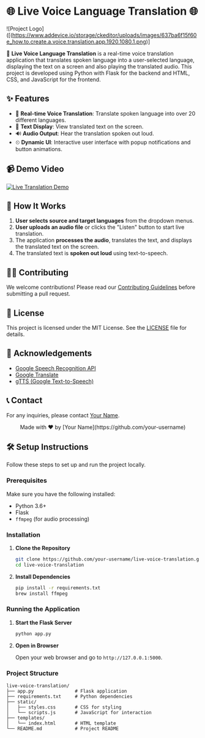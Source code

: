 # 🌐 Live Voice Language Translation 🌐

![Project Logo]([(https://www.addevice.io/storage/ckeditor/uploads/images/637ba6f15f60e_how.to.create.a.voice.translation.app.1920.1080.1.png)]

🚀 **Live Voice Language Translation** is a real-time voice translation application that translates spoken language into a user-selected language, displaying the text on a screen and also playing the translated audio. This project is developed using Python with Flask for the backend and HTML, CSS, and JavaScript for the frontend.

## ✨ Features

- 🎤 **Real-time Voice Translation**: Translate spoken language into over 20 different languages.
- 📄 **Text Display**: View translated text on the screen.
- 🔊 **Audio Output**: Hear the translation spoken out loud.
- ⏲ **Dynamic UI**: Interactive user interface with popup notifications and button animations.

## 📹 Demo Video

[![Live Translation Demo](https://img.youtube.com/vi/your-video-id/maxresdefault.jpg)](https://www.youtube.com/watch?v=your-video-id)

## 📖 How It Works

1. **User selects source and target languages** from the dropdown menus.
2. **User uploads an audio file** or clicks the "Listen" button to start live translation.
3. The application **processes the audio**, translates the text, and displays the translated text on the screen.
4. The translated text is **spoken out loud** using text-to-speech.

## 🧑‍💻 Contributing

We welcome contributions! Please read our [Contributing Guidelines](CONTRIBUTING.md) before submitting a pull request.

## 📄 License

This project is licensed under the MIT License. See the [LICENSE](LICENSE) file for details.

## 🌟 Acknowledgements

- [Google Speech Recognition API](https://cloud.google.com/speech-to-text)
- [Google Translate](https://translate.google.com/)
- [gTTS (Google Text-to-Speech)](https://pypi.org/project/gTTS/)

## 📞 Contact

For any inquiries, please contact [Your Name](mailto:your.email@example.com).

<div align="center">
    Made with ❤️ by [Your Name](https://github.com/your-username)
</div>


## 🛠️ Setup Instructions

Follow these steps to set up and run the project locally.

### Prerequisites

Make sure you have the following installed:

- Python 3.6+
- Flask
- `ffmpeg` (for audio processing)

### Installation

1. **Clone the Repository**

    ```bash
    git clone https://github.com/your-username/live-voice-translation.git
    cd live-voice-translation
    ```

2. **Install Dependencies**

    ```bash
    pip install -r requirements.txt
    brew install ffmpeg
    ```

### Running the Application

1. **Start the Flask Server**

    ```bash
    python app.py
    ```

2. **Open in Browser**

    Open your web browser and go to `http://127.0.0.1:5000`.

### Project Structure

```plaintext
live-voice-translation/
├── app.py               # Flask application
├── requirements.txt     # Python dependencies
├── static/
│   ├── styles.css       # CSS for styling
│   └── scripts.js       # JavaScript for interaction
├── templates/
│   └── index.html       # HTML template
└── README.md            # Project README


